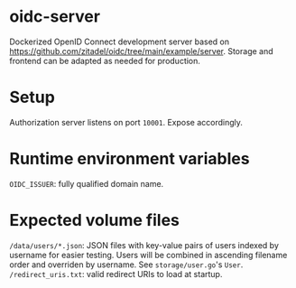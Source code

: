 # oidc-server

Dockerized OpenID Connect development server based on
https://github.com/zitadel/oidc/tree/main/example/server.
Storage and frontend can be adapted as needed for production.

# Setup

Authorization server listens on port `10001`. Expose accordingly.

# Runtime environment variables

`OIDC_ISSUER`: fully qualified domain name.

# Expected volume files

`/data/users/*.json`: JSON files with key-value pairs of users indexed by
username for easier testing. Users will be combined in ascending
filename order and overriden by username. See `storage/user.go`'s `User`.
`/redirect_uris.txt`: valid redirect URIs to load at startup.
